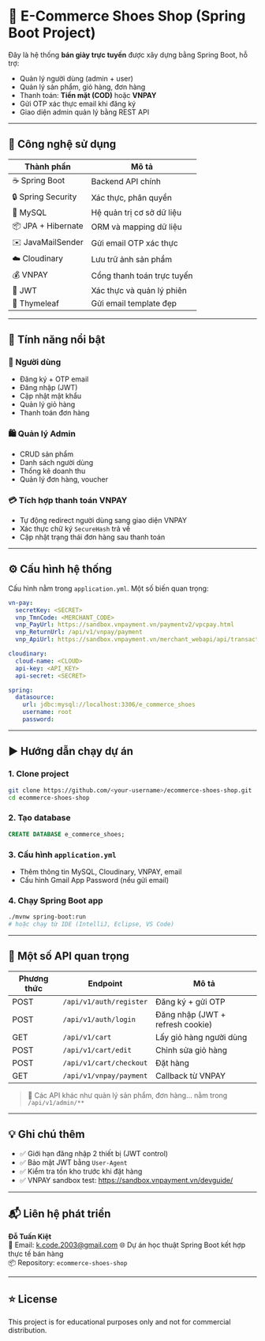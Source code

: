 
# 🛒 E-Commerce Shoes Shop (Spring Boot Project)

Đây là hệ thống **bán giày trực tuyến** được xây dựng bằng Spring Boot, hỗ trợ:
- Quản lý người dùng (admin + user)
- Quản lý sản phẩm, giỏ hàng, đơn hàng
- Thanh toán: **Tiền mặt (COD)** hoặc **VNPAY**
- Gửi OTP xác thực email khi đăng ký
- Giao diện admin quản lý bằng REST API

---

## 🔧 Công nghệ sử dụng

| Thành phần         | Mô tả |
|--------------------|------|
| ☕ Spring Boot      | Backend API chính |
| 🔒 Spring Security | Xác thực, phân quyền |
| 🐬 MySQL           | Hệ quản trị cơ sở dữ liệu |
| 📦 JPA + Hibernate | ORM và mapping dữ liệu |
| ✉️ JavaMailSender  | Gửi email OTP xác thực |
| ☁️ Cloudinary      | Lưu trữ ảnh sản phẩm |
| 💰 VNPAY           | Cổng thanh toán trực tuyến |
| 🔐 JWT             | Xác thực và quản lý phiên |
| 📄 Thymeleaf       | Gửi email template đẹp |

---

## 🚀 Tính năng nổi bật

### 👤 Người dùng
- Đăng ký + OTP email
- Đăng nhập (JWT)
- Cập nhật mật khẩu
- Quản lý giỏ hàng
- Thanh toán đơn hàng

### 🛍️ Quản lý Admin
- CRUD sản phẩm
- Danh sách người dùng
- Thống kê doanh thu
- Quản lý đơn hàng, voucher

### 💳 Tích hợp thanh toán VNPAY
- Tự động redirect người dùng sang giao diện VNPAY
- Xác thực chữ ký `SecureHash` trả về
- Cập nhật trạng thái đơn hàng sau thanh toán

---

## ⚙️ Cấu hình hệ thống

Cấu hình nằm trong `application.yml`. Một số biến quan trọng:

```yaml
vn-pay:
  secretKey: <SECRET>
  vnp_TmnCode: <MERCHANT_CODE>
  vnp_PayUrl: https://sandbox.vnpayment.vn/paymentv2/vpcpay.html
  vnp_ReturnUrl: /api/v1/vnpay/payment
  vnp_ApiUrl: https://sandbox.vnpayment.vn/merchant_webapi/api/transaction

cloudinary:
  cloud-name: <CLOUD>
  api-key: <API_KEY>
  api-secret: <SECRET>

spring:
  datasource:
    url: jdbc:mysql://localhost:3306/e_commerce_shoes
    username: root
    password:
```

---

## ▶️ Hướng dẫn chạy dự án

### 1. Clone project

```bash
git clone https://github.com/<your-username>/ecommerce-shoes-shop.git
cd ecommerce-shoes-shop
```

### 2. Tạo database

```sql
CREATE DATABASE e_commerce_shoes;
```

### 3. Cấu hình `application.yml`

- Thêm thông tin MySQL, Cloudinary, VNPAY, email
- Cấu hình Gmail App Password (nếu gửi email)

### 4. Chạy Spring Boot app

```bash
./mvnw spring-boot:run
# hoặc chạy từ IDE (IntelliJ, Eclipse, VS Code)
```

---

## 📌 Một số API quan trọng

| Phương thức | Endpoint | Mô tả |
|------------|----------|------|
| POST | `/api/v1/auth/register` | Đăng ký + gửi OTP |
| POST | `/api/v1/auth/login` | Đăng nhập (JWT + refresh cookie) |
| GET  | `/api/v1/cart` | Lấy giỏ hàng người dùng |
| POST | `/api/v1/cart/edit` | Chỉnh sửa giỏ hàng |
| POST | `/api/v1/cart/checkout` | Đặt hàng |
| GET  | `/api/v1/vnpay/payment` | Callback từ VNPAY |

> 📌 Các API khác như quản lý sản phẩm, đơn hàng... nằm trong `/api/v1/admin/**`

---

## 💡 Ghi chú thêm

- ✅ Giới hạn đăng nhập 2 thiết bị (JWT control)
- ✅ Bảo mật JWT bằng `User-Agent`
- ✅ Kiểm tra tồn kho trước khi đặt hàng
- ✅ VNPAY sandbox test: https://sandbox.vnpayment.vn/devguide/

---

## 📬 Liên hệ phát triển

**Đỗ Tuấn Kiệt**  
📧 Email: k.code.2003@gmail.com 
🌐 Dự án học thuật Spring Boot kết hợp thực tế bán hàng  
📦 Repository: `ecommerce-shoes-shop`

---

## ⭐ License

This project is for educational purposes only and not for commercial distribution.
